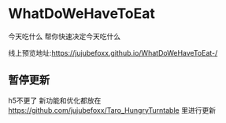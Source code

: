 # WhatDoWeHaveToEat

今天吃什么 帮你快速决定今天吃什么

线上预览地址:https://jujubefoxx.github.io/WhatDoWeHaveToEat-/

## 暂停更新

h5不更了 新功能和优化都放在
https://github.com/jujubefoxx/Taro_HungryTurntable
里进行更新
